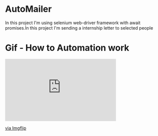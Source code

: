 # AutoMailer
In this project I'm using selenium web-driver framework with await promises.In this project I'm sending a internship letter to selected people

# Gif - How to Automation work

<div style="width:360px;max-width:100%;"><div style="height:0;padding-bottom:56.11%;position:relative;"><iframe width="360" height="202" style="position:absolute;top:0;left:0;width:100%;height:100%;" frameBorder="0" src="https://imgflip.com/embed/4fek5b"></iframe></div><p><a href="https://imgflip.com/gif/4fek5b">via Imgflip</a></p></div>
